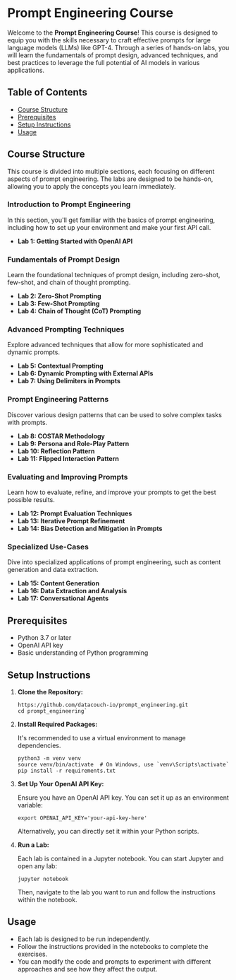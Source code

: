 # Prompt Engineering Course

Welcome to the  **Prompt Engineering Course**! This course is designed to equip you with the skills necessary to craft effective prompts for large language models (LLMs) like GPT-4. Through a series of hands-on labs, you will learn the fundamentals of prompt design, advanced techniques, and best practices to leverage the full potential of AI models in various applications.

## Table of Contents

-   [Course Structure](#course-structure)
-   [Prerequisites](#prerequisites)
-   [Setup Instructions](#setup-instructions)
-   [Usage](#usage)

## Course Structure

This course is divided into multiple sections, each focusing on different aspects of prompt engineering. The labs are designed to be hands-on, allowing you to apply the concepts you learn immediately.

### Introduction to Prompt Engineering

In this section, you'll get familiar with the basics of prompt engineering, including how to set up your environment and make your first API call.

-   **Lab 1: Getting Started with OpenAI API**

### Fundamentals of Prompt Design

Learn the foundational techniques of prompt design, including zero-shot, few-shot, and chain of thought prompting.

-   **Lab 2: Zero-Shot Prompting**
-   **Lab 3: Few-Shot Prompting**
-   **Lab 4: Chain of Thought (CoT) Prompting**

### Advanced Prompting Techniques

Explore advanced techniques that allow for more sophisticated and dynamic prompts.

-   **Lab 5: Contextual Prompting**
-   **Lab 6: Dynamic Prompting with External APIs**
-   **Lab 7: Using Delimiters in Prompts**

### Prompt Engineering Patterns

Discover various design patterns that can be used to solve complex tasks with prompts.

-   **Lab 8: COSTAR Methodology**
-   **Lab 9: Persona and Role-Play Pattern**
-   **Lab 10: Reflection Pattern**
-   **Lab 11: Flipped Interaction Pattern**

### Evaluating and Improving Prompts

Learn how to evaluate, refine, and improve your prompts to get the best possible results.

-   **Lab 12: Prompt Evaluation Techniques**
-   **Lab 13: Iterative Prompt Refinement**
-   **Lab 14: Bias Detection and Mitigation in Prompts**

### Specialized Use-Cases

Dive into specialized applications of prompt engineering, such as content generation and data extraction.

-   **Lab 15: Content Generation**
-   **Lab 16: Data Extraction and Analysis**
-   **Lab 17: Conversational Agents**


## Prerequisites

-   Python 3.7 or later
-   OpenAI API key
-   Basic understanding of Python programming

## Setup Instructions

1.  **Clone the Repository:**
    
    ```
    https://github.com/datacouch-io/prompt_engineering.git
    cd prompt_engineering` 
    ```
2.  **Install Required Packages:**
    
    It's recommended to use a virtual environment to manage dependencies.
    ```
    python3 -m venv venv
    source venv/bin/activate  # On Windows, use `venv\Scripts\activate`
    pip install -r requirements.txt
    ``` 
    
3.  **Set Up Your OpenAI API Key:**
    
    Ensure you have an OpenAI API key. You can set it up as an environment variable:
    
    ```
    export OPENAI_API_KEY='your-api-key-here'
    ```
    
    Alternatively, you can directly set it within your Python scripts.
    
4.  **Run a Lab:**
    
    Each lab is contained in a Jupyter notebook. You can start Jupyter and open any lab:
    ```
    jupyter notebook
    ```
    
    Then, navigate to the lab you want to run and follow the instructions within the notebook.
    

## Usage

-   Each lab is designed to be run independently.
-   Follow the instructions provided in the notebooks to complete the exercises.
-   You can modify the code and prompts to experiment with different approaches and see how they affect the output.
